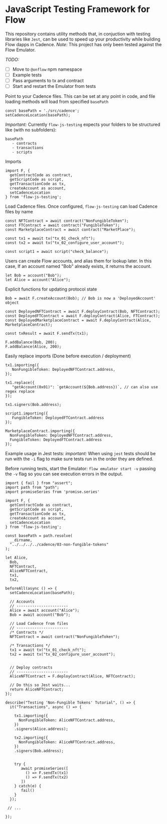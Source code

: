 # JavaScript Testing Framework for Flow

This repository contains utility methods that, in conjuction with testing libraries like `Jest`,
can be used to speed up your productivity while building Flow dapps in Cadence. 
_Note:_ This project has only been tested against the Flow Emulator.


*TODO:*
- [ ] Move to `@onflow` npm namespace
- [ ] Example tests
- [ ] Pass arguments to tx and contract
- [ ] Start and restart the Emulator from tests

Point to your Cadence files. This can be set at any point in code, and file loading methods will load from specified `basePath`
```
const basePath = './src/cadence';
setCadenceLocation(basePath);
```
*Important:* Currently `flow-js-testing` expects your folders to be structured like (with no subfolders): 
```
basePath
   - contracts
   - transactions
   - scripts
```

Imports
```
import F, {
  getContractCode as contract,
  getScriptCode as script,
  getTransactionCode as tx,
  createAccount as account,
  setCadenceLocation
} from 'flow-js-testing';
```


Load Cadence files. Once configured, `flow-js-testing` can load Cadence files by name
```
const NFTContract = await contract("NonFungibleToken");
const FTContract = await contract("FungibleToken");
const MarketplaceContract = await contract("MarketPlace");

const tx1 = await tx("tx_01_check_nft");
const tx2 = await tx("tx_02_configure_user_account");

const script1 = await script("check_balance");
```

Users can create Flow accounts, and alias them for lookup later. In this case, If an account named "Bob" already exists, it returns the account.

```
let Bob = account("Bob");
let Alice = account("Alice");
```



Explicit functions for updating protocol state
```
Bob = await F.createAccount(Bob); // Bob is now a 'DeployedAccount' object

const DeployedNFTContract = await F.deployContract(Bob, NFTContract);
const DeployedFTContract = await F.deployContract(Alice, FTContract);
const DeployedMarketplaceContract = await F.deployContract(Alice, MarketplaceContract);

const txResult = await F.sendTx(tx1);

F.addBalance(Bob, 200);
F.addBalance(Alice, 200);

```

Easily replace imports (Done before execution / deployment)

```
tx1.importing({
   NonFungibleToken: DeployedNFTContract.address,
});

tx1.replace({
   "getAccount(0x01)": `getAccount(${Bob.address})`, // can also use regex replace
});

tx1.signers(Bob.address);

script1.importing({
   FungibleToken: DeployedFTContract.address
});

MarketplaceContract.importing({
  NonFungibleToken: DeployedNFTContract.address,
  FungibleToken: DeployedFTContract.address
});
```

Example usage in Jest tests: *important:* When using `jest` tests should be run with the `-i` flag to make sure tests run in the order they are defined.

Before running tests, start the Emulator: `flow emulator start -v` passing the `-v` flag so you can see execution errors in the output.

```
import { fail } from "assert";
import path from "path";
import promiseSeries from 'promise.series'

import F, {
  getContractCode as contract,
  getScriptCode as script,
  getTransactionCode as tx,
  createAccount as account,
  setCadenceLocation
} from 'flow-js-testing';

const basePath = path.resolve(
  __dirname,
  "../../../../cadence/03-non-fungible-tokens"
);

let Alice,
  Bob,
  NFTContract,
  AliceNFTContract,
  tx1,
  tx2,

beforeAll(async () => {
  setCadenceLocation(basePath);

  // Accounts
  // -----------------------
  Alice = await account("Alice");
  Bob = await account("Bob");

  // Load Cadence from files
  // -----------------------
  /* Contracts */
  NFTContract = await contract("NonFungibleToken");

  /* Transactions */
  tx1 = await tx("tx_01_check_nft");
  tx2 = await tx("tx_02_configure_user_account");

 
  // Deploy contracts
  // -----------------------
  AliceNFTContract = F.deployContract(Alice, NFTContract);
   
  // Do this so Jest waits...
  return AliceNFTContract;
});

describe("Testing 'Non-Fungible Tokens' Tutorial", () => {
  it("Transactions", async () => {

    tx1.importing({
      NonFungibleToken: AliceNFTContract.address,
    })
    .signers(Alice.address);
    
    tx2.importing({
      NonFungibleToken: AliceNFTContract.address,
    })
    .signers(Bob.address);


    try {
       await promiseSeries([
         () => F.sendTx(tx1)
         () => F.sendTx(tx2)
       ])
    } catch(e) {
       fail()      
    }
  });

 // ...

});
```
